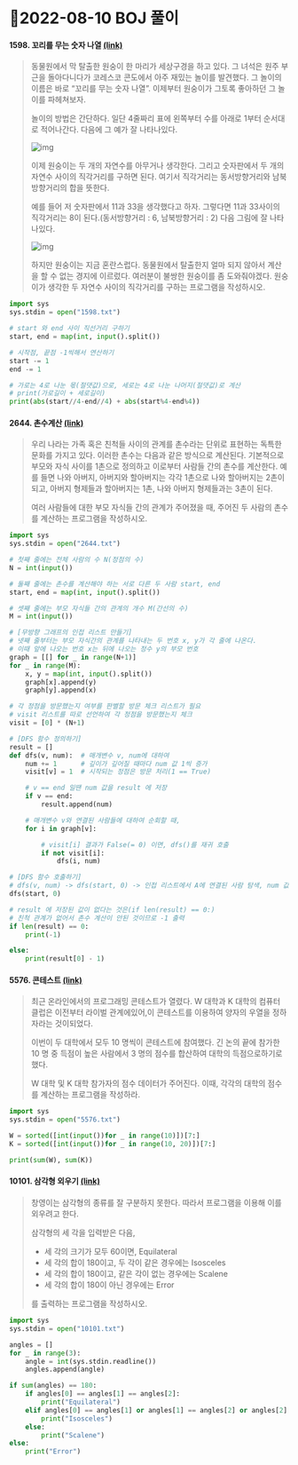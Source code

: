 # 📌2022-08-10 BOJ 풀이



#### 1598. 꼬리를 무는 숫자 나열 [(link)](https://www.acmicpc.net/problem/1598)

> 동물원에서 막 탈출한 원숭이 한 마리가 세상구경을 하고 있다. 그 녀석은 원주 부근을 돌아다니다가 코레스코 콘도에서 아주 재밌는 놀이를 발견했다. 그 놀이의 이름은 바로 “꼬리를 무는 숫자 나열”. 이제부터 원숭이가 그토록 좋아하던 그 놀이를 파헤쳐보자.
>
> 놀이의 방법은 간단하다. 일단 4줄짜리 표에 왼쪽부터 수를 아래로 1부터 순서대로 적어나간다. 다음에 그 예가 잘 나타나있다.
>
> ![img](https://www.acmicpc.net/upload/201004/psw1.png)
>
> 이제 원숭이는 두 개의 자연수를 아무거나 생각한다. 그리고 숫자판에서 두 개의 자연수 사이의 직각거리를 구하면 된다. 여기서 직각거리는 동서방향거리와 남북방향거리의 합을 뜻한다.
>
> 예를 들어 저 숫자판에서 11과 33을 생각했다고 하자. 그렇다면 11과 33사이의 직각거리는 8이 된다.(동서방향거리 : 6, 남북방향거리 : 2) 다음 그림에 잘 나타나있다.
>
> ![img](https://www.acmicpc.net/upload/201004/psw2.png)
>
> 하지만 원숭이는 지금 혼란스럽다. 동물원에서 탈출한지 얼마 되지 않아서 계산을 할 수 없는 경지에 이르렀다. 여러분이 불쌍한 원숭이를 좀 도와줘야겠다. 원숭이가 생각한 두 자연수 사이의 직각거리를 구하는 프로그램을 작성하시오.

```python
import sys
sys.stdin = open("1598.txt")

# start 와 end 사이 직선거리 구하기
start, end = map(int, input().split())

# 시작점, 끝점 -1씩해서 연산하기
start -= 1
end -= 1

# 가로는 4로 나눈 몫(절댓값)으로, 세로는 4로 나눈 나머지(절댓값)로 계산
# print(가로길이 + 세로길이)
print(abs(start//4-end//4) + abs(start%4-end%4))
```



#### 2644. 촌수계산 [(link)](https://www.acmicpc.net/problem/2644)

> 우리 나라는 가족 혹은 친척들 사이의 관계를 촌수라는 단위로 표현하는 독특한 문화를 가지고 있다. 이러한 촌수는 다음과 같은 방식으로 계산된다. 기본적으로 부모와 자식 사이를 1촌으로 정의하고 이로부터 사람들 간의 촌수를 계산한다. 예를 들면 나와 아버지, 아버지와 할아버지는 각각 1촌으로 나와 할아버지는 2촌이 되고, 아버지 형제들과 할아버지는 1촌, 나와 아버지 형제들과는 3촌이 된다.
>
> 여러 사람들에 대한 부모 자식들 간의 관계가 주어졌을 때, 주어진 두 사람의 촌수를 계산하는 프로그램을 작성하시오.

```python
import sys
sys.stdin = open("2644.txt")

# 첫째 줄에는 전체 사람의 수 N(정점의 수)
N = int(input())

# 둘째 줄에는 촌수를 계산해야 하는 서로 다른 두 사람 start, end
start, end = map(int, input().split())

# 셋째 줄에는 부모 자식들 간의 관계의 개수 M(간선의 수)
M = int(input())

# [무방향 그래프의 인접 리스트 만들기]
# 넷째 줄부터는 부모 자식간의 관계를 나타내는 두 번호 x, y가 각 줄에 나온다. 
# 이때 앞에 나오는 번호 x는 뒤에 나오는 정수 y의 부모 번호
graph = [[] for _ in range(N+1)]
for _ in range(M):
    x, y = map(int, input().split())  
    graph[x].append(y)
    graph[y].append(x)

# 각 정점을 방문했는지 여부를 판별할 방문 체크 리스트가 필요
# visit 리스트를 따로 선언하여 각 정점을 방문했는지 체크
visit = [0] * (N+1)

# [DFS 함수 정의하기]
result = []
def dfs(v, num):  # 매개변수 v, num에 대하여
    num += 1      # 깊이가 깊어질 때마다 num 값 1씩 증가
    visit[v] = 1  # 시작되는 정점은 방문 처리(1 == True)

    # v == end 일땐 num 값을 result 에 저장
    if v == end:
        result.append(num)

    # 매개변수 v와 연결된 사람들에 대하여 순회할 때,
    for i in graph[v]:

        # visit[i] 결과가 False(= 0) 이면, dfs()를 재귀 호출
        if not visit[i]:
            dfs(i, num)

# [DFS 함수 호출하기]
# dfs(v, num) -> dfs(start, 0) -> 인접 리스트에서 A에 연결된 사람 탐색, num 값은 0부터 시작            
dfs(start, 0)

# result 에 저장된 값이 없다는 것은(if len(result) == 0:)
# 친척 관계가 없어서 촌수 계산이 안된 것이므로 -1 출력
if len(result) == 0:
    print(-1)

else:
    print(result[0] - 1)
```



#### 5576. 콘테스트 [(link)](https://www.acmicpc.net/problem/5576)

> 최근 온라인에서의 프로그래밍 콘테스트가 열렸다. W 대학과 K 대학의 컴퓨터 클럽은 이전부터 라이벌 관계에있어,이 콘테스트를 이용하여 양자의 우열을 정하자라는 것이되었다.
>
> 이번이 두 대학에서 모두 10 명씩이 콘테스트에 참여했다. 긴 논의 끝에 참가한 10 명 중 득점이 높은 사람에서 3 명의 점수를 합산하여 대학의 득점으로하기로 했다.
>
> W 대학 및 K 대학 참가자의 점수 데이터가 주어진다. 이때, 각각의 대학의 점수를 계산하는 프로그램을 작성하라.

```python
import sys
sys.stdin = open("5576.txt")

W = sorted([int(input())for _ in range(10)])[7:]
K = sorted([int(input())for _ in range(10, 20)])[7:]

print(sum(W), sum(K))
```



#### 10101. 삼각형 외우기 [(link)](https://www.acmicpc.net/problem/10101)

> 창영이는 삼각형의 종류를 잘 구분하지 못한다. 따라서 프로그램을 이용해 이를 외우려고 한다.
>
> 삼각형의 세 각을 입력받은 다음, 
>
> - 세 각의 크기가 모두 60이면, Equilateral
> - 세 각의 합이 180이고, 두 각이 같은 경우에는 Isosceles
> - 세 각의 합이 180이고, 같은 각이 없는 경우에는 Scalene
> - 세 각의 합이 180이 아닌 경우에는 Error
>
> 를 출력하는 프로그램을 작성하시오.

```python
import sys
sys.stdin = open("10101.txt")

angles = []
for _ in range(3):
    angle = int(sys.stdin.readline())
    angles.append(angle)

if sum(angles) == 180:
    if angles[0] == angles[1] == angles[2]:
        print("Equilateral")
    elif angles[0] == angles[1] or angles[1] == angles[2] or angles[2] == angles[0]:
        print("Isosceles")
    else:
        print("Scalene") 
else:
    print("Error")
```

